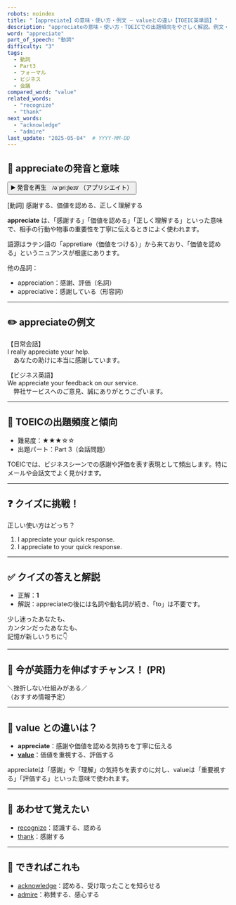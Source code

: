 ```yaml
---
robots: noindex
title: "【appreciate】の意味・使い方・例文 ― valueとの違い【TOEIC英単語】"
description: "appreciateの意味・使い方・TOEICでの出題傾向をやさしく解説。例文・クイズ付きでvalueとの違いもわかりやすく学べます。"
word: "appreciate"
part_of_speech: "動詞"
difficulty: "3"
tags:
  - 動詞
  - Part3
  - フォーマル
  - ビジネス
  - 会議
compared_word: "value"
related_words:
  - "recognize"
  - "thank"
next_words:
  - "acknowledge"
  - "admire"
last_update: "2025-05-04"  # YYYY-MM-DD
---
```


## 🔰 appreciateの発音と意味

<button class="play-audio" onclick="playTTS('appreciate')">
  <span class="play-audio-main">
    ▶️ 発音を再生　/əˈpriːʃieɪt/
  </span>
  <span class="play-audio-sub">
    （アプリシエイト）
  </span>
</button>

[動詞] 感謝する、価値を認める、正しく理解する

**appreciate** は、「感謝する」「価値を認める」「正しく理解する」といった意味で、相手の行動や物事の重要性を丁寧に伝えるときによく使われます。

語源はラテン語の「appretiare（価値をつける）」から来ており、「価値を認める」というニュアンスが根底にあります。

他の品詞：  
- appreciation：感謝、評価（名詞）
- appreciative：感謝している（形容詞）

---

## ✏️ appreciateの例文

【日常会話】  
I really appreciate your help.  
　あなたの助けに本当に感謝しています。

【ビジネス英語】  
We appreciate your feedback on our service.  
　弊社サービスへのご意見、誠にありがとうございます。

---

## 🎯 TOEICの出題頻度と傾向

- 難易度：★★★☆☆
- 出題パート：Part 3（会話問題）

TOEICでは、ビジネスシーンでの感謝や評価を表す表現として頻出します。特にメールや会話文でよく見かけます。

---

## ❓ クイズに挑戦！

正しい使い方はどっち？

1. I appreciate your quick response.  
2. I appreciate to your quick response.

---

## ✅ クイズの答えと解説

- 正解：**1**
- 解説：appreciateの後には名詞や動名詞が続き、「to」は不要です。

少し迷ったあなたも、  
カンタンだったあなたも、  
記憶が新しいうちに👇️

---

## 🚀 今が英語力を伸ばすチャンス！ (PR)

<div class="info-center">
＼挫折しない仕組みがある／<br>  
（おすすめ情報予定）
</div>

---

## 🤔  value との違いは？

- **appreciate**：感謝や価値を認める気持ちを丁寧に伝える
- **[value](/value)**：価値を重視する、評価する

appreciateは「感謝」や「理解」の気持ちを表すのに対し、valueは「重要視する」「評価する」といった意味で使われます。

---

## 🧩 あわせて覚えたい

- [recognize](/recognize)：認識する、認める
- [thank](/thank)：感謝する

---

## 📖 できればこれも

- [acknowledge](/acknowledge)：認める、受け取ったことを知らせる
- [admire](/admire)：称賛する、感心する

<!-- cvid: aid45_bid35 -->
